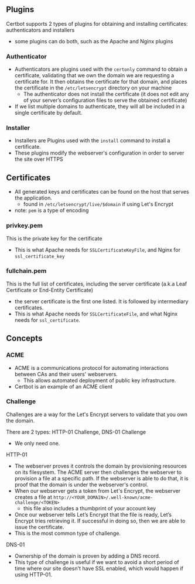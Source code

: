 
## Plugins
Certbot supports 2 types of plugins for obtaining and installing certificates: authenticators and installers
- some plugins can do both, such as the Apache and Nginx plugins

### Authenticator
- Authenticators are plugins used with the `certonly` command to obtain a certificate, validating that we own the domain we are requesting a certificate for. It then obtains the certificate for that domain, and places the certificate in the `/etc/letsencrypt` directory on your machine
	- The authenticator does not install the certificate (it does not edit any of your server’s configuration files to serve the obtained certificate)
- If we list multiple domains to authenticate, they will all be included in a single certificate by default.

### Installer
- Installers are Plugins used with the `install` command to install a certificate.
- These plugins modify the webserver's configuration in order to server the site over HTTPS 

## Certificates
- All generated keys and certificates can be found on the host that serves the application. 
	- found in `/etc/letsencrypt/live/$domain` if using Let's Encrypt
- note: `pem` is a type of encoding

### privkey.pem
This is the private key for the certificate 
- This is what Apache needs for `SSLCertificateKeyFile`, and Nginx for `ssl_certificate_key`

### fullchain.pem
This is the full list of certificates, including the server certificate (a.k.a Leaf Certificate or End-Entity Certificate)
- the server certificate is the first one listed. It is followed by intermediary certificates. 
- This is what Apache needs for `SSLCertificateFile`, and what Nginx needs for `ssl_certificate`.

## Concepts
### ACME
- ACME is a communications protocol for automating interactions between CAs and their users' webservers.
	- This allows automated deployment of public key infrastructure.
- Certbot is an example of an ACME client

### Challenge
Challenges are a way for the Let's Encrypt servers to validate that you own the domain.

There are 2 types: HTTP-01 Challenge, DNS-01 Challenge
- We only need one.

HTTP-01
- The webserver proves it controls the domain by provisioning resources on its filesystem. The ACME server then challenges the webserver to provision a file at a specific path. If the webserver is able to do that, it is proof that the domain is under the webserver's control.
- When our webserver gets a token from Let's Encrypt, the webserver creates a file at `http://<YOUR_DOMAIN>/.well-known/acme-challenge/<TOKEN>`
	- this file also includes a thumbprint of your account key
- Once our webserver tells Let’s Encrypt that the file is ready, Let’s Encrypt tries retrieving it. If successful in doing so, then we are able to issue the certificate.
- This is the most common type of challenge.

DNS-01
- Ownership of the domain is proven by adding a DNS record.
- This type of challenge is useful if we want to avoid a short period of time where our site doesn't have SSL enabled, which would happen if using HTTP-01.